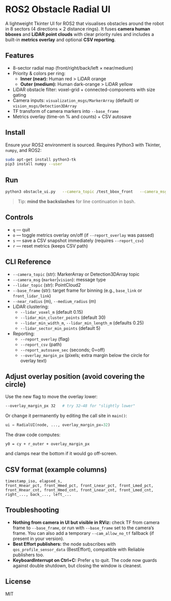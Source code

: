 # ROS2 Obstacle Radial UI

A lightweight Tkinter UI for ROS2 that visualises obstacles around the robot in 8 sectors
(4 directions × 2 distance rings). It fuses **camera human bboxes** and **LiDAR point clouds**
with clear priority rules and includes a built-in **metrics overlay** and optional **CSV reporting**.

## Features
- 8-sector radial map (front/right/back/left × near/medium)
- Priority & colors per ring:
  - **Inner (near):** Human red > LiDAR orange
  - **Outer (medium):** Human dark-orange > LiDAR yellow
- LiDAR obstacle filter: voxel-grid + connected-components with size gating
- Camera inputs: `visualization_msgs/MarkerArray` (default) or `vision_msgs/Detection3DArray`
- TF transform of camera markers into `--base_frame`
- Metrics overlay (time-on % and counts) + CSV autosave

## Install
Ensure your ROS2 environment is sourced. Requires Python3 with Tkinter, `numpy`, and ROS2:
```bash
sudo apt-get install python3-tk
pip3 install numpy --user
```

## Run
```bash
python3 obstacle_ui.py   --camera_topic /test_bbox_front   --camera_msg marker   --lidar_topic /front_lidar/points   --base_frame front_lidar_link   --near_radius 1.5   --medium_radius 3.0   --report_csv obstacle_report.csv   --report_autosave_sec 10   --report_overlay
```
> Tip: **mind the backslashes** for line continuation in bash.

## Controls
- `q` — quit
- `o` — toggle metrics overlay on/off (if `--report_overlay` was passed)
- `s` — save a CSV snapshot immediately (requires `--report_csv`)
- `r` — reset metrics (keeps CSV path)

## CLI Reference
- `--camera_topic` (str): MarkerArray or Detection3DArray topic
- `--camera_msg` (`marker`|`vision`): message type
- `--lidar_topic` (str): PointCloud2
- `--base_frame` (str): target frame for binning (e.g., `base_link` or `front_lidar_link`)
- `--near_radius` (m), `--medium_radius` (m)
- LiDAR clustering:
  - `--lidar_voxel_m` (default 0.15)
  - `--lidar_min_cluster_points` (default 30)
  - `--lidar_min_width_m`, `--lidar_min_length_m` (defaults 0.25)
  - `--lidar_sector_min_points` (default 5)
- Reporting:
  - `--report_overlay` (flag)
  - `--report_csv` (path)
  - `--report_autosave_sec` (seconds; 0=off)
  - `--overlay_margin_px` (pixels; extra margin below the circle for overlay text)

## Adjust overlay position (avoid covering the circle)
Use the new flag to move the overlay lower:
```bash
--overlay_margin_px 32   # try 32–48 for "slightly lower"
```
Or change it permanently by editing the call site in `main()`:
```python
ui = RadialUI(node, ..., overlay_margin_px=32)
```
The draw code computes:
```
y0 = cy + r_outer + overlay_margin_px
```
and clamps near the bottom if it would go off-screen.

## CSV format (example columns)
```
timestamp_iso, elapsed_s,
front_Hnear_pct, front_Hmed_pct, front_Lnear_pct, front_Lmed_pct, front_Hnear_cnt, front_Hmed_cnt, front_Lnear_cnt, front_Lmed_cnt,
right_..., back_..., left_...
```

## Troubleshooting
- **Nothing from camera in UI but visible in RViz:** check TF from camera frame to `--base_frame`, or run with `--base_frame` set to the camera’s frame. You can also add a temporary `--cam_allow_no_tf` fallback (if present in your version).
- **Best Effort publishers:** the node subscribes with `qos_profile_sensor_data` (BestEffort), compatible with Reliable publishers too.
- **KeyboardInterrupt on Ctrl+C:** Prefer `q` to quit. The code now guards against double shutdown, but closing the window is cleanest.

## License
MIT 

